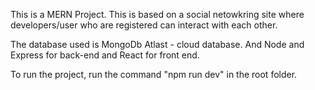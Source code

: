 This is a MERN Project. This is based on a social netowkring site where developers/user who are registered can interact with each other.

The database used is MongoDb Atlast - cloud database. And Node and Express for back-end and React for front end.

To run the project, run the command "npm run dev" in the root folder.
